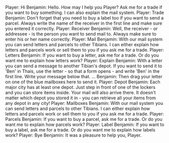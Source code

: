 Player: Hi
Benjamin: Hello. How may I help you Player? Ask me for a trade if you want to buy something. I can also explain the mail system.
Player: Trade
Benjamin: Don't forget that you need to buy a label too if you want to send a parcel. Always write the name of the receiver in the first line and make sure you entered it correctly.
Player: Receiver
Benjamin: Well, the receiver - or addressee - is the person you want to send mail to. Always make sure to enter his or her name correctly.
Player: Mail
Benjamin: With our mail system you can send letters and parcels to other Tibians. I can either explain how letters and parcels work or sell them to you if you ask me for a trade.
Player: Letters
Benjamin: If you want to buy a letter, ask me for a trade. Or do you want me to explain how letters work?
Player: Explain
Benjamin: With a letter you can send a message to another Tibian's depot. If you want to send it to 'Ben' in Thais, use the letter - so that a form opens - and write 'Ben' in the first line. Write your message below that. ...
Benjamin: Then drag your letter on one of the blue mailboxes here to send it.
Player: Depot
Benjamin: Each major city has at least one depot. Just step in front of one of the lockers and you can store items inside. Your mail will also arrive there. It doesn't matter which depot you stored it in - you can retrieve all your items from any depot in any city!
Player: Mailboxes
Benjamin: With our mail system you can send letters and parcels to other Tibians. I can either explain how letters and parcels work or sell them to you if you ask me for a trade.
Player: Parcels
Benjamin: If you want to buy a parcel, ask me for a trade. Or do you want me to explain how parcels work?
Player: Label
Benjamin: If you want to buy a label, ask me for a trade. Or do you want me to explain how labels work?
Player: Bye
Benjamin: It was a pleasure to help you, Player.